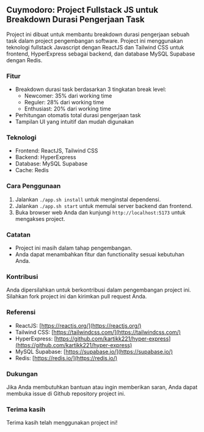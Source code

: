 ## Cuymodoro: Project Fullstack JS untuk Breakdown Durasi Pengerjaan Task

Project ini dibuat untuk membantu breakdown durasi pengerjaan sebuah task dalam project pengembangan software. Project ini menggunakan teknologi fullstack Javascript dengan ReactJS dan Tailwind CSS untuk frontend, HyperExpress sebagai backend, dan database MySQL Supabase dengan Redis.

### Fitur

* Breakdown durasi task berdasarkan 3 tingkatan break level:
    * Newcomer: 35% dari working time
    * Reguler: 28% dari working time
    * Enthusiast: 20% dari working time
* Perhitungan otomatis total durasi pengerjaan task
* Tampilan UI yang intuitif dan mudah digunakan

### Teknologi

* Frontend: ReactJS, Tailwind CSS
* Backend: HyperExpress
* Database: MySQL Supabase
* Cache: Redis

### Cara Penggunaan
1. Jalankan `./app.sh install` untuk menginstal dependensi.
2. Jalankan `./app.sh start` untuk memulai server backend dan frontend.
3. Buka browser web Anda dan kunjungi `http://localhost:5173` untuk mengakses project.

### Catatan

* Project ini masih dalam tahap pengembangan.
* Anda dapat menambahkan fitur dan functionality sesuai kebutuhan Anda.

### Kontribusi

Anda dipersilahkan untuk berkontribusi dalam pengembangan project ini. Silahkan fork project ini dan kirimkan pull request Anda.

### Referensi

* ReactJS: [https://reactjs.org/](https://reactjs.org/)
* Tailwind CSS: [https://tailwindcss.com/](https://tailwindcss.com/)
* HyperExpress: [https://github.com/kartikk221/hyper-express](https://github.com/kartikk221/hyper-express)
* MySQL Supabase: [https://supabase.io/](https://supabase.io/)
* Redis: [https://redis.io/](https://redis.io/)

### Dukungan

Jika Anda membutuhkan bantuan atau ingin memberikan saran, Anda dapat membuka issue di Github repository project ini.

### Terima kasih

Terima kasih telah menggunakan project ini!
